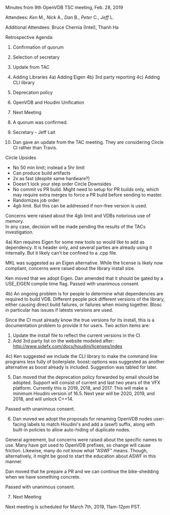 Minutes from 9th OpenVDB TSC meeting, Feb. 28, 2019

Attendees: *Ken* M., *Nick* A., *Dan* B., *Peter* C., *Jeff* L.

Additional Attendees: Bruce Chernia (Intel), Thanh Ha

Retrospective Agenda:

1) Confirmation of quorum
2) Selection of secretary
3) Update from TAC
4) Adding Libraries
4a) Adding Eigen
4b) 3rd party reporting
4c) Adding CLI library
5) Deprecation policy
6) OpenVDB and Houdini Unification
7) Next Meeting

1) A quorum was confirmed.

2) Secretary - Jeff Lait

3) Dan gave an update from the TAC meeting.  They are considering
Circle CI rather than Travis.

Circle Upsides
 - No 50 min limit; instead a 5hr limit
 - Can produce build artifacts
 - 2x as fast (despite same hardware?)
 - Doesn't lock your step order
Circle Downsides
 - No commit vs PR build.   Might need to setup for PR builds only, which
   may require extra merges to force a PR build before sending to master.
 - Randomizes job order
 - 4gb limit.  But this can be addressed if non-free version is used.

Concerns were raised about the 4gb limit and VDBs notorious use of memory.  
In any case, decision will be made pending the results of the TACs
investigation.

4a) Ken requires Eigen for some new tools so would like to add as 
dependency.  It is header only, and several parties are already using it
internally.  But it likely can't be confined to a .cpp file.

MKL was suggested as an Eigen alternative.  While the license is likely
now compliant, concerns were raised about the library install size.

Ken moved that we adopt Eigen.
Dan amended that it should be gated by a USE_EIGEN compile time flag.
Passed with unanimous consent.

4b) An ongoing problem is for people to determine what dependencies are
required to build VDB.  Different people pick different versions of the
library, either causing direct build failures, or failures when mixing
together.   Blosc in particular has issues if latests versions are used.

Since the CI must already know the true versions for its install, this
is a documentation problem to provide it for users.  Two action items
are:
1) Update the install file to reflect the current versions in the CI
2) Add 3rd party list on the website modeled after:
http://www.sidefx.com/docs/houdini/licenses/index

4c) Ken suggested we include the CLI library to make the command line
programs less fully of boilerplate.   boost::options was suggested as
another alternative as boost already is included.   Suggestion was
tabled for later.

5) Dan moved that the deprecation policy forwarded by email should
be adopted.
Support will consist of current and last two years of the VFX platform.
Currently this is 2019, 2018, and 2017.  This will make a minimum Houdini
version of 16.5.
Next year will be 2020, 2019, and 2018, and will unlock C++14.

Passed with unanimous consent.

6) Dan moved we adopt the proposals for renaming OpenVDB nodes
user-facing labels to match Houdini's and add a (aswf) suffix, along
with built-in policies to allow auto-hiding of duplicate nodes.

General agreement, but concerns were raised about the specific names
to use.  Many have got used to OpenVDB prefixes, so change will cause
friction.  Likewise, many do not know what "ASWF" means.  Though,
alternatively, it might be good to start the education about ASWF
in this manner.

Dan moved that he prepare a PR and we can continue the bike-shedding
when we have something concrete.

Passed with unanimous consent.

7) Next Meeting

Next meeting is scheduled for March 7th, 2019, 11am-12pm PST.
